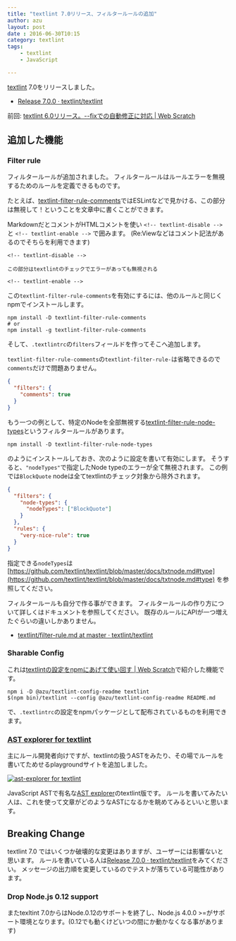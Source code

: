 ```yaml
---
title: "textlint 7.0リリース、フィルタールールの追加"
author: azu
layout: post
date : 2016-06-30T10:15
category: textlint
tags:
    - textlint
    - JavaScript

---
```


[textlint](https://github.com/textlint/textlint "textlint") 7.0をリリースしました。

- [Release 7.0.0 · textlint/textlint](https://github.com/textlint/textlint/releases/tag/7.0.0 "Release 7.0.0 · textlint/textlint")

前回: [textlint 6.0リリース。--fixでの自動修正に対応 | Web Scratch](https://efcl.info/2016/03/15/textlint--fix/ "textlint 6.0リリース。--fixでの自動修正に対応 | Web Scratch")

## 追加した機能

### Filter rule 

フィルタールールが追加されました。
フィルタールールはルールエラーを無視するためのルールを定義できるものです。

たとえば、[textlint-filter-rule-comments](https://github.com/textlint/textlint-filter-rule-comments)ではESLintなどで見かける、この部分は無視して！ということを文章中に書くことができます。

MarkdownだとコメントがHTMLコメントを使い `<!-- textlint-disable -->` と `<!-- textlint-enable -->` で囲みます。
(Re:Viewなどはコメント記法があるのでそちらを利用できます)


```
<!-- textlint-disable -->

この部分はtextlintのチェックでエラーがあっても無視される

<!-- textlint-enable -->
```

この`textlint-filter-rule-comments`を有効にするには、他のルールと同じくnpmでインストールします。

```
npm install -D textlint-filter-rule-comments
# or
npm install -g textlint-filter-rule-comments
```

そして、`.textlintrc`の`filters`フィールドを作ってそこへ追加します。

`textlint-filter-rule-comments`の`textlint-filter-rule-`は省略できるので`comments`だけで問題ありません。

```json
{
  "filters": {
    "comments": true
  }
}
```


もう一つの例として、特定のNodeを全部無視する[textlint-filter-rule-node-types](https://github.com/textlint/textlint-filter-rule-node-types)というフィルタールールがあります。

```
npm install -D textlint-filter-rule-node-types
```

のようにインストールしておき、次のように設定を書いて有効にします。
そうすると、`"nodeTypes"`で指定したNode typeのエラーが全て無視されます。
この例では`BlockQuote` nodeは全てtextlintのチェック対象から除外されます。

```json
{
  "filters": {
    "node-types": {
      "nodeTypes": ["BlockQuote"]
    }
  },
  "rules": {
    "very-nice-rule": true
  }
}
```

指定できる`nodeTypes`は [https://github.com/textlint/textlint/blob/master/docs/txtnode.md#type](https://github.com/textlint/textlint/blob/master/docs/txtnode.md#type) を参照してください。

フィルタールールも自分で作る事ができます。
フィルタールールの作り方について詳しくはドキュメントを参照してください。
既存のルールにAPIが一つ増えたぐらいの違いしかありません。

- [textlint/filter-rule.md at master · textlint/textlint](https://github.com/textlint/textlint/blob/master/docs/filter-rule.md "textlint/filter-rule.md at master · textlint/textlint")

### Sharable Config

これは[textlintの設定をnpmにあげて使い回す | Web Scratch](https://efcl.info/2016/04/08/textlint-sharable-config/ "textlintの設定をnpmにあげて使い回す | Web Scratch")で紹介した機能です。

```
npm i -D @azu/textlint-config-readme textlint
$(npm bin)/textlint --config @azu/textlint-config-readme README.md
```

で、`.textlintrc`の設定をnpmパッケージとして配布されているものを利用できます。

### [AST explorer for textlint](https://textlint.github.io/astexplorer/ "AST explorer for textlint")


主にルール開発者向けですが、textlintの扱うASTをみたり、その場でルールを書いてためせるplaygroundサイトを追加しました。

[![ast-explorer for textlint](https://raw.githubusercontent.com/textlint/textlint/master/docs/resources/ast-explorer.png)](https://textlint.github.io/astexplorer/)

JavaScript ASTで有名な[AST explorer](http://astexplorer.net/)のtextlint版です。
ルールを書いてみたい人は、これを使って文章がどのようなASTになるかを眺めてみるといいと思います。

## Breaking Change

textlint 7.0 ではいくつか破壊的な変更はありますが、ユーザーには影響ないと思います。
ルールを書いている人は[Release 7.0.0 · textlint/textlint](https://github.com/textlint/textlint/releases/tag/7.0.0 "Release 7.0.0 · textlint/textlint")をみてください。
メッセージの出力順を変更しているのでテストが落ちている可能性があります。

### Drop Node.js 0.12 support

またtexltint 7.0からはNode.0.12のサポートを終了し、Node.js 4.0.0 >=がサポート環境となります。(0.12でも動くけどいつの間にか動かなくなる事があります)
